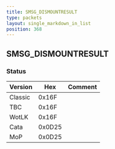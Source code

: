 ```yaml
---
title: SMSG_DISMOUNTRESULT
type: packets
layout: single_markdown_in_list
position: 368
---
```


## SMSG_DISMOUNTRESULT

### Status

Version    | Hex        | Comment
---------- | ---------- | ---------- 
Classic    | 0x16F      | 
TBC        | 0x16F      | 
WotLK      | 0x16F      | 
Cata       | 0x0D25     | 
MoP        | 0x0D25     | 